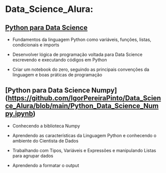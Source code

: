 # Data_Science_Alura:

## [Python para Data Science](https://github.com/IgorPereiraPinto/Data_Science_Alura/blob/main/Introdu%C3%A7%C3%A3o_Python.ipynb)
- Fundamentos da linguagem Python como variáveis, funções, listas, condicionais e imports 

- Desenvolver lógica de programação voltada para Data Science escrevendo e executando códigos em Python  

- Criar um notebook do zero, seguindo as principais convenções da linguagem e boas práticas de programação 

## [Python para Data Science Numpy] (https://github.com/IgorPereiraPinto/Data_Science_Alura/blob/main/Python_Data_Science_Numpy.ipynb)
- Conhecendo a biblioteca Numpy

- Aprendendo as características da Linguagem Python e conhecendo o ambiente do Cientista de Dados

- Trabalhando com Tipos, Variáveis e Expressões e manipulando Listas para agrupar dados

- Aprendendo a formatar o output



